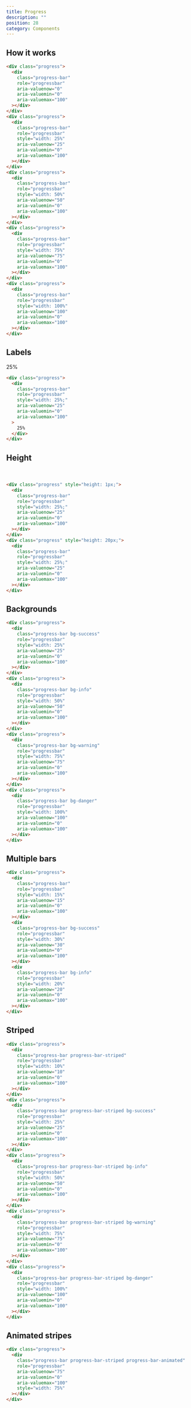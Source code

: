 ```yaml
---
title: Progress
description: ""
position: 28
category: Components
---
```


## How it works

<div class="space-y-2 bd-example">
  <div class="progress">
    <div class="progress-bar" role="progressbar" aria-valuenow="0" aria-valuemin="0" aria-valuemax="100"></div>
  </div>
  <div class="progress">
    <div class="progress-bar" role="progressbar" style="width: 25%" aria-valuenow="25" aria-valuemin="0"
      aria-valuemax="100"></div>
  </div>
  <div class="progress">
    <div class="progress-bar" role="progressbar" style="width: 50%" aria-valuenow="50" aria-valuemin="0"
      aria-valuemax="100"></div>
  </div>
  <div class="progress">
    <div class="progress-bar" role="progressbar" style="width: 75%" aria-valuenow="75" aria-valuemin="0"
      aria-valuemax="100"></div>
  </div>
  <div class="progress">
    <div class="progress-bar" role="progressbar" style="width: 100%" aria-valuenow="100" aria-valuemin="0"
      aria-valuemax="100"></div>
  </div>
</div>

```html
<div class="progress">
  <div
    class="progress-bar"
    role="progressbar"
    aria-valuenow="0"
    aria-valuemin="0"
    aria-valuemax="100"
  ></div>
</div>
<div class="progress">
  <div
    class="progress-bar"
    role="progressbar"
    style="width: 25%"
    aria-valuenow="25"
    aria-valuemin="0"
    aria-valuemax="100"
  ></div>
</div>
<div class="progress">
  <div
    class="progress-bar"
    role="progressbar"
    style="width: 50%"
    aria-valuenow="50"
    aria-valuemin="0"
    aria-valuemax="100"
  ></div>
</div>
<div class="progress">
  <div
    class="progress-bar"
    role="progressbar"
    style="width: 75%"
    aria-valuenow="75"
    aria-valuemin="0"
    aria-valuemax="100"
  ></div>
</div>
<div class="progress">
  <div
    class="progress-bar"
    role="progressbar"
    style="width: 100%"
    aria-valuenow="100"
    aria-valuemin="0"
    aria-valuemax="100"
  ></div>
</div>
```

## Labels

<div class="bd-example">
  <div class="progress">
    <div class="progress-bar" role="progressbar" style="width: 25%;" aria-valuenow="25" aria-valuemin="0"
      aria-valuemax="100">25%</div>
  </div>
</div>

```html
<div class="progress">
  <div
    class="progress-bar"
    role="progressbar"
    style="width: 25%;"
    aria-valuenow="25"
    aria-valuemin="0"
    aria-valuemax="100"
  >
    25%
  </div>
</div>
```

## Height

<div class="bd-example">
  <div class="progress" style="height: 1px;">
    <div class="progress-bar" role="progressbar" style="width: 25%;" aria-valuenow="25" aria-valuemin="0"
      aria-valuemax="100"></div>
  </div>
  <div class="progress" style="height: 20px;">
    <div class="progress-bar" role="progressbar" style="width: 25%;" aria-valuenow="25" aria-valuemin="0"
      aria-valuemax="100"></div>
  </div>
</div>

```html
<div class="progress" style="height: 1px;">
  <div
    class="progress-bar"
    role="progressbar"
    style="width: 25%;"
    aria-valuenow="25"
    aria-valuemin="0"
    aria-valuemax="100"
  ></div>
</div>
<div class="progress" style="height: 20px;">
  <div
    class="progress-bar"
    role="progressbar"
    style="width: 25%;"
    aria-valuenow="25"
    aria-valuemin="0"
    aria-valuemax="100"
  ></div>
</div>
```

## Backgrounds

<div class="space-y-2 bd-example">
  <div class="progress">
    <div class="progress-bar bg-success" role="progressbar" style="width: 25%" aria-valuenow="25" aria-valuemin="0"
      aria-valuemax="100"></div>
  </div>
  <div class="progress">
    <div class="progress-bar bg-info" role="progressbar" style="width: 50%" aria-valuenow="50" aria-valuemin="0"
      aria-valuemax="100"></div>
  </div>
  <div class="progress">
    <div class="progress-bar bg-warning" role="progressbar" style="width: 75%" aria-valuenow="75" aria-valuemin="0"
      aria-valuemax="100"></div>
  </div>
  <div class="progress">
    <div class="progress-bar bg-danger" role="progressbar" style="width: 100%" aria-valuenow="100" aria-valuemin="0"
      aria-valuemax="100"></div>
  </div>
</div>

```html
<div class="progress">
  <div
    class="progress-bar bg-success"
    role="progressbar"
    style="width: 25%"
    aria-valuenow="25"
    aria-valuemin="0"
    aria-valuemax="100"
  ></div>
</div>
<div class="progress">
  <div
    class="progress-bar bg-info"
    role="progressbar"
    style="width: 50%"
    aria-valuenow="50"
    aria-valuemin="0"
    aria-valuemax="100"
  ></div>
</div>
<div class="progress">
  <div
    class="progress-bar bg-warning"
    role="progressbar"
    style="width: 75%"
    aria-valuenow="75"
    aria-valuemin="0"
    aria-valuemax="100"
  ></div>
</div>
<div class="progress">
  <div
    class="progress-bar bg-danger"
    role="progressbar"
    style="width: 100%"
    aria-valuenow="100"
    aria-valuemin="0"
    aria-valuemax="100"
  ></div>
</div>
```

## Multiple bars

<div class="bd-example">
  <div class="progress">
    <div class="progress-bar" role="progressbar" style="width: 15%" aria-valuenow="15" aria-valuemin="0"
      aria-valuemax="100"></div>
    <div class="progress-bar bg-success" role="progressbar" style="width: 30%" aria-valuenow="30" aria-valuemin="0"
      aria-valuemax="100"></div>
    <div class="progress-bar bg-info" role="progressbar" style="width: 20%" aria-valuenow="20" aria-valuemin="0"
      aria-valuemax="100"></div>
  </div>
</div>

```html
<div class="progress">
  <div
    class="progress-bar"
    role="progressbar"
    style="width: 15%"
    aria-valuenow="15"
    aria-valuemin="0"
    aria-valuemax="100"
  ></div>
  <div
    class="progress-bar bg-success"
    role="progressbar"
    style="width: 30%"
    aria-valuenow="30"
    aria-valuemin="0"
    aria-valuemax="100"
  ></div>
  <div
    class="progress-bar bg-info"
    role="progressbar"
    style="width: 20%"
    aria-valuenow="20"
    aria-valuemin="0"
    aria-valuemax="100"
  ></div>
</div>
```

## Striped

<div class="space-y-2 bd-example">
  <div class="progress">
    <div class="progress-bar progress-bar-striped" role="progressbar" style="width: 10%" aria-valuenow="10"
      aria-valuemin="0" aria-valuemax="100"></div>
  </div>
  <div class="progress">
    <div class="progress-bar progress-bar-striped bg-success" role="progressbar" style="width: 25%" aria-valuenow="25"
      aria-valuemin="0" aria-valuemax="100"></div>
  </div>
  <div class="progress">
    <div class="progress-bar progress-bar-striped bg-info" role="progressbar" style="width: 50%" aria-valuenow="50"
      aria-valuemin="0" aria-valuemax="100"></div>
  </div>
  <div class="progress">
    <div class="progress-bar progress-bar-striped bg-warning" role="progressbar" style="width: 75%" aria-valuenow="75"
      aria-valuemin="0" aria-valuemax="100"></div>
  </div>
  <div class="progress">
    <div class="progress-bar progress-bar-striped bg-danger" role="progressbar" style="width: 100%" aria-valuenow="100"
      aria-valuemin="0" aria-valuemax="100"></div>
  </div>
</div>

```html
<div class="progress">
  <div
    class="progress-bar progress-bar-striped"
    role="progressbar"
    style="width: 10%"
    aria-valuenow="10"
    aria-valuemin="0"
    aria-valuemax="100"
  ></div>
</div>
<div class="progress">
  <div
    class="progress-bar progress-bar-striped bg-success"
    role="progressbar"
    style="width: 25%"
    aria-valuenow="25"
    aria-valuemin="0"
    aria-valuemax="100"
  ></div>
</div>
<div class="progress">
  <div
    class="progress-bar progress-bar-striped bg-info"
    role="progressbar"
    style="width: 50%"
    aria-valuenow="50"
    aria-valuemin="0"
    aria-valuemax="100"
  ></div>
</div>
<div class="progress">
  <div
    class="progress-bar progress-bar-striped bg-warning"
    role="progressbar"
    style="width: 75%"
    aria-valuenow="75"
    aria-valuemin="0"
    aria-valuemax="100"
  ></div>
</div>
<div class="progress">
  <div
    class="progress-bar progress-bar-striped bg-danger"
    role="progressbar"
    style="width: 100%"
    aria-valuenow="100"
    aria-valuemin="0"
    aria-valuemax="100"
  ></div>
</div>
```

## Animated stripes

<div class="bd-example">
  <div class="progress">
    <div class="progress-bar progress-bar-striped progress-bar-animated" role="progressbar" aria-valuenow="75"
      aria-valuemin="0" aria-valuemax="100" style="width: 75%"></div>
  </div>
</div>

```html
<div class="progress">
  <div
    class="progress-bar progress-bar-striped progress-bar-animated"
    role="progressbar"
    aria-valuenow="75"
    aria-valuemin="0"
    aria-valuemax="100"
    style="width: 75%"
  ></div>
</div>
```
